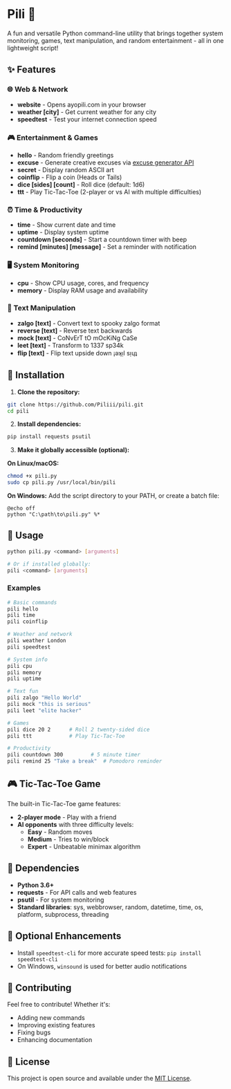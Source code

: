 # Pili 🚀

A fun and versatile Python command-line utility that brings together system monitoring, games, text manipulation, and random entertainment - all in one lightweight script!

## ✨ Features

### 🌐 Web & Network
- **website** - Opens ayopili.com in your browser
- **weather [city]** - Get current weather for any city
- **speedtest** - Test your internet connection speed

### 🎮 Entertainment & Games
- **hello** - Random friendly greetings
- **excuse** - Generate creative excuses via [excuse generator API](https://github.com/Piliii/excuse-gen-api)
- **secret** - Display random ASCII art
- **coinflip** - Flip a coin (Heads or Tails)
- **dice [sides] [count]** - Roll dice (default: 1d6)
- **ttt** - Play Tic-Tac-Toe (2-player or vs AI with multiple difficulties)

### ⏰ Time & Productivity
- **time** - Show current date and time
- **uptime** - Display system uptime
- **countdown [seconds]** - Start a countdown timer with beep
- **remind [minutes] [message]** - Set a reminder with notification

### 🖥️ System Monitoring
- **cpu** - Show CPU usage, cores, and frequency
- **memory** - Display RAM usage and availability

### 📝 Text Manipulation
- **zalgo [text]** - Convert text to spooky zalgo format
- **reverse [text]** - Reverse text backwards
- **mock [text]** - CoNvErT tO mOcKiNg CaSe
- **leet [text]** - Transform to 1337 sp34k
- **flip [text]** - Flip text upside down ¡ǝʞᴉl sᴉɥʇ

## 🚀 Installation

1. **Clone the repository:**
```bash
git clone https://github.com/Piliii/pili.git
cd pili
```

2. **Install dependencies:**
```bash
pip install requests psutil
```

3. **Make it globally accessible (optional):**

**On Linux/macOS:**
```bash
chmod +x pili.py
sudo cp pili.py /usr/local/bin/pili
```

**On Windows:**
Add the script directory to your PATH, or create a batch file:
```batch
@echo off
python "C:\path\to\pili.py" %*
```

## 📖 Usage

```bash
python pili.py <command> [arguments]

# Or if installed globally:
pili <command> [arguments]
```

### Examples

```bash
# Basic commands
pili hello
pili time
pili coinflip

# Weather and network
pili weather London
pili speedtest

# System info
pili cpu
pili memory
pili uptime

# Text fun
pili zalgo "Hello World"
pili mock "this is serious"
pili leet "elite hacker"

# Games
pili dice 20 2      # Roll 2 twenty-sided dice
pili ttt            # Play Tic-Tac-Toe

# Productivity
pili countdown 300         # 5 minute timer
pili remind 25 "Take a break"  # Pomodoro reminder
```

## 🎮 Tic-Tac-Toe Game

The built-in Tic-Tac-Toe game features:
- **2-player mode** - Play with a friend
- **AI opponents** with three difficulty levels:
  - **Easy** - Random moves
  - **Medium** - Tries to win/block
  - **Expert** - Unbeatable minimax algorithm

## 🔧 Dependencies

- **Python 3.6+**
- **requests** - For API calls and web features
- **psutil** - For system monitoring
- **Standard libraries**: sys, webbrowser, random, datetime, time, os, platform, subprocess, threading

## 🌟 Optional Enhancements

- Install `speedtest-cli` for more accurate speed tests: `pip install speedtest-cli`
- On Windows, `winsound` is used for better audio notifications

## 🤝 Contributing

Feel free to contribute! Whether it's:
- Adding new commands
- Improving existing features
- Fixing bugs
- Enhancing documentation

## 📝 License

This project is open source and available under the [MIT License](LICENSE).